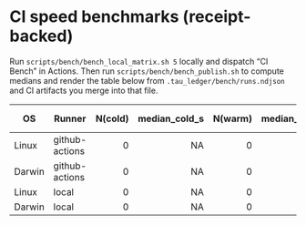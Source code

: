 # CI speed benchmarks (receipt-backed)

Run `scripts/bench/bench_local_matrix.sh 5` locally and dispatch “CI Bench” in Actions. Then run `scripts/bench/bench_publish.sh` to compute medians and render the table below from `.tau_ledger/bench/runs.ndjson` and CI artifacts you merge into that file.

| OS | Runner | N(cold) | median_cold_s | N(warm) | median_warm_s | factor (cold/warm) |
|---|---|---:|---:|---:|---:|---:|
| Linux | github-actions | 0 | NA | 0 | NA | NA |
| Darwin | github-actions | 0 | NA | 0 | NA | NA |
| Linux | local | 0 | NA | 0 | NA | NA |
| Darwin | local | 0 | NA | 0 | NA | NA |
